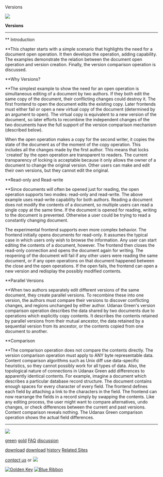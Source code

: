 Versions



[![](../../images/logo.gif)](../../index.html)

**Versions**

---

** Introduction

**This chapter starts with a simple scenario that highlights the
need for a document open operation. It then develops the operation, adding
capability. The examples demonstrate the relation between the document open
operation and version creation. Finally, the version comparison operation
is discussed.

**Why Versions?

**The simplest example to show the need for an open operation is
simultaneous editing of a document by two authors. If they both edit the
same copy of the document, their conflicting changes could destroy it. The
first frontend to open the document edits the existing copy. Later frontends
must either fail or open a new virtual copy of the document (determined
by an argument to open). The virtual copy is equivalent to a new version
of the document, so later efforts to recombine the independent changes of
the two documents have the full support of the version comparison mechanism
(described below).

When the open operation makes a copy for the second writer, it copies the
state of the document as of the moment of the copy operation. This includes
all the changes made by the first author. This means that locks `created'
by the open operation are transparent to readers. The current transparency
of locking is acceptable because it only allows the owner of a document
to change the original version. Other users can make and edit their own
versions, but they cannot edit the original.

**Read-only and Read-write

**Since documents will often be opened just for reading, the open
operation supports two modes: read-only and read-write. The above example
uses read-write capability for both authors. Reading a document does not
modify the contents of a document, so multiple users can read a single copy
at the same time. If the document is opened for reading, writing to the
document is prevented. Otherwise a user could be trying to read a constantly
changing document.

The experimental frontend supports even more complex behavior. The frontend
initially opens documents for read-only. It assumes the typical case in
which users only wish to browse the information. Any user can start editing
the contents of a document, however. The frontend then closes the read-only
connection and opens the document again for writing. The reopening of the
document will fail if any other users were reading the same document, or
if any open operations on that document happened between the close and the
open operations. If the open fails, the frontend can open a new version
and redisplay the possibly modified contents.

**Parallel Versions

**When two authors separately edit different versions of the same
document, they create parallel versions. To recombine these into one version,
the authors must compare their versions to discover conflicting changes,
and regions unchanged by either author. Udanax Green's version comparison
operation describes the data shared by two documents due to operations which
explicitly copy contents. It describes the contents retained by parallel
versions from their mutual ancestor, the data retained by a sequential version
from its ancestor, or the contents copied from one document to another.

**Comparison

**The comparison operation does not compare the contents directly.
The version comparison operation must apply to ANY byte representable data.
Content comparison algorithms such as Unix diff use data-specific heuristics,
so they cannot possibly work for all types of data. Also, the topological
nature of connections in Udanax Green add differences to apparently identical
contents. For example, imagine a document which describes a particular database
record structure. The document contains enough spaces for every character
of every field. The frontend defines each field by attaching a link to the
characters in the field. The frontend can now rearrange the fields in a
record simply by swapping the contents. Like any editing process, the user
might want to compare alternatives, undo changes, or check differences between
the current and past versions. Content comparison reveals nothing. The Udanax
Green comparison operation shows the actual field differences.







---

[![](../../images/logo.gif)](../../index.html)

[green](../index.html)
[gold](../../gold/index.html)
[FAQ](../../FAQ.html)
[discussion](../../discussion/index.html)

[download](../download/index.html)
[download](../../gold/download/index.html)
[history](../../history/index.html)
[Related Sites](../../related.html)

*[contact us](../../contact.html)*
or [![](../../images/cmn.gif)](http://www.blindpay.com/crit-me-now.cgi)

[![Golden Key](../../images/key.gif)](http://www.privacy.org/ipc/) [![Blue Ribbon](../../images/ribbon.gif)](http://mirrors.yahoo.com/eff/blueribbon.html)
